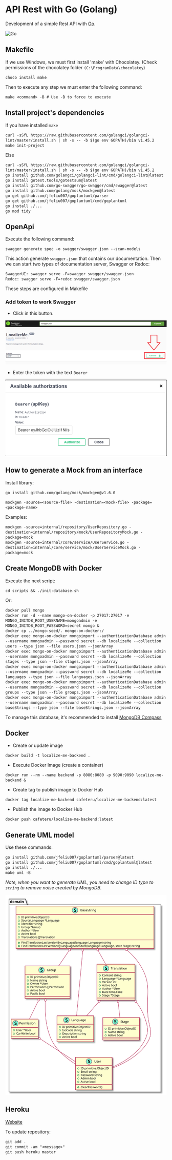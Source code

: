 # API Rest with Go (Golang)

Development of a simple Rest API with [Go](https://golang.org/).

![Go](https://img.shields.io/badge/Golang-1.19-blue.svg?logo=go&longCache=true&style=flat)

## Makefile

If we use Windows, we must first install 'make' with Chocolatey. (Check permissions of the chocolatey
folder `(C:\ProgramData\chocolatey`)

```shell
choco install make
```

Then to execute any step we must enter the following command:

```shell
make <command> -B # Use -B to force to execute
```

## Install project's dependencies

If you have installed `make`

```shell
curl -sSfL https://raw.githubusercontent.com/golangci/golangci-lint/master/install.sh | sh -s -- -b $(go env GOPATH)/bin v1.45.2
make init-project
```

Else

```shell
curl -sSfL https://raw.githubusercontent.com/golangci/golangci-lint/master/install.sh | sh -s -- -b $(go env GOPATH)/bin v1.45.2
go install github.com/golangci/golangci-lint/cmd/golangci-lint@latest
go install gotest.tools/gotestsum@latest
go install github.com/go-swagger/go-swagger/cmd/swagger@latest
go install github.com/golang/mock/mockgen@latest
go get github.com/jfeliu007/goplantuml/parser
go get github.com/jfeliu007/goplantuml/cmd/goplantuml
go install ./...
go mod tidy
```

## OpenApi

Execute the following command:

```shell
swagger generate spec -o swagger/swagger.json --scan-models
```

This action generate `swagger.json` that contains our documentation. Then we can start two types of documentation
server, Swagger or Redoc:

```shell
SwaggerUI: swagger serve -F=swagger swagger/swagger.json
Redoc: swagger serve -F=redoc swagger/swagger.json
```

These steps are configured in Makefile

### Add token to work Swagger

- Click in this button.

![swagger_authorization_button.png](assets/img/swagger_authorization_button.png)

- Enter the token with the text `Bearer`

![swagger_available_authorizations](assets/img/swagger_available_authorizations.png)

## How to generate a Mock from an interface

Install library:

```shell
go install github.com/golang/mock/mockgen@v1.6.0
```

```shell
mockgen -source=<source-file> -destination=<mock-file> -package=<package-name>
```

Examples:

```shell
mockgen -source=internal/repository/UserRepository.go -destination=internal/repository/mock/UserRepositoryMock.go -package=mock
mockgen -source=internal/core/service/UserService.go -destination=internal/core/service/mock/UserServiceMock.go -package=mock
```

## Create MongoDB with Docker

Execute the next script:

```shell
cd scripts && ./init-database.sh 
```

Or:

```shell
docker pull mongo
docker run -d --name mongo-on-docker -p 27017:27017 -e MONGO_INITDB_ROOT_USERNAME=mongoadmin -e MONGO_INITDB_ROOT_PASSWORD=secret mongo &
docker cp ../mongo-seed/. mongo-on-docker:/
docker exec mongo-on-docker mongoimport --authenticationDatabase admin --username mongoadmin --password secret --db localizeMe --collection users --type json --file users.json --jsonArray
docker exec mongo-on-docker mongoimport --authenticationDatabase admin --username mongoadmin --password secret --db localizeMe --collection stages --type json --file stages.json --jsonArray
docker exec mongo-on-docker mongoimport --authenticationDatabase admin --username mongoadmin --password secret --db localizeMe --collection languages --type json --file languages.json --jsonArray
docker exec mongo-on-docker mongoimport --authenticationDatabase admin --username mongoadmin --password secret --db localizeMe --collection groups --type json --file groups.json --jsonArray
docker exec mongo-on-docker mongoimport --authenticationDatabase admin --username mongoadmin --password secret --db localizeMe --collection baseStrings --type json --file baseStrings.json --jsonArray
```

To manage this database, it's recommended to install [MongoDB Compass](https://www.mongodb.com/try/download/compass)

## Docker

- Create or update image

```shell
docker build -t localize-me-backend .
```

- Execute Docker Image (create a container)

```shell
docker run --rm --name backend -p 8080:8080 -p 9090:9090 localize-me-backend &
```

- Create tag to publish image to Docker Hub

```shell
docker tag localize-me-backend cafeteru/localize-me-backend:latest
```

- Publish the image to Docker Hub

```shell
docker push cafeteru/localize-me-backend:latest
```

## Generate UML model

Use these commands:

```shell
go install github.com/jfeliu007/goplantuml/parser@latest
go install github.com/jfeliu007/goplantuml/cmd/goplantuml@latest
go install ./...
make uml -B
```

_Note, when you want to generate UML, you need to change ID type to `string` to remove noise created by MongoDB._

![Uml Diagram](assets/dist/UmlDiagram.svg)

## Heroku

[Website](https://localize-me-uniovi.herokuapp.com)

To update repository:

```shell
git add .
git commit -am "<message>"
git push heroku master
```
